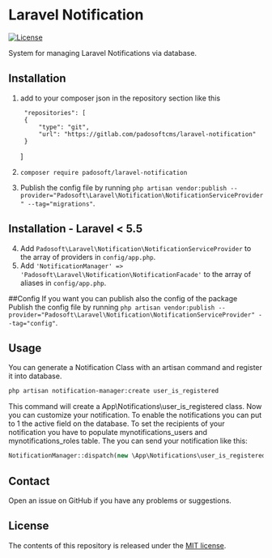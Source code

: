 # Laravel Notification

[![License](https://poser.pugx.org/anlutro/l4-settings/license.svg)](http://opensource.org/licenses/MIT)

System for managing Laravel Notifications via database.


## Installation 

1. add to your composer json in the repository section like this


		"repositories": [
        {
            "type": "git",
            "url": "https://gitlab.com/padosoftcms/laravel-notification"
        }
    ]
    
2. `composer require padosoft/laravel-notification`
3. Publish the config file by running `php artisan vendor:publish --provider="Padosoft\Laravel\Notification\NotificationServiceProvider" --tag="migrations"`. 

## Installation - Laravel < 5.5

4. Add `Padosoft\Laravel\Notification\NotificationServiceProvider` to the array of providers in `config/app.php`.
5. Add `'NotificationManager' => 'Padosoft\Laravel\Notification\NotificationFacade'` to the array of aliases in `config/app.php`.

##Config
If you want you can publish also the config of the package
Publish the config file by running `php artisan vendor:publish --provider="Padosoft\Laravel\Notification\NotificationServiceProvider" --tag="config"`.

## Usage

You can generate a Notification Class with an artisan command and register it into database.

```bash
php artisan notification-manager:create user_is_registered
```
This command will create a App\Notifications\user_is_registered class.
Now you can customize your notification.
To enable the notifications you can put to 1 the active field on the database.
To set the recipients of your notification you have to populate mynotifications_users and mynotifications_roles table.
The you can send your notification like this: 
```php
NotificationManager::dispatch(new \App\Notifications\user_is_registered('prova messaggio','prova'))
```

## Contact

Open an issue on GitHub if you have any problems or suggestions.


## License

The contents of this repository is released under the [MIT license](http://opensource.org/licenses/MIT).